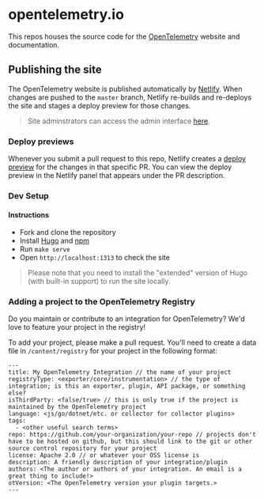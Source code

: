 # opentelemetry.io

This repos houses the source code for the [OpenTelemetry](https://opentelemetry.io) website and documentation.

## Publishing the site

The OpenTelemetry website is published automatically by [Netlify](https://netlify.com). When changes are pushed to the `master` branch, Netlify re-builds and re-deploys the site and stages a deploy preview for those changes.

> Site adminstrators can access the admin interface [here](https://app.netlify.com/sites/opentelemetry/overview).

### Deploy previews

Whenever you submit a pull request to this repo, Netlify creates a [deploy preview](https://www.netlify.com/blog/2016/07/20/introducing-deploy-previews-in-netlify/) for the changes in that specific PR. You can view the deploy preview in the Netlify panel that appears under the PR description.

### Dev Setup

#### Instructions

* Fork and clone the repository
* Install [Hugo](https://gohugo.io/getting-started/installing/#quick-install) and [npm](https://npmjs.com)
* Run `make serve`
* Open `http://localhost:1313` to check the site

> Please note that you need to install the "extended" version of Hugo (with built-in support) to run the site locally.

### Adding a project to the OpenTelemetry Registry
Do you maintain or contribute to an integration for OpenTelemetry? We'd love to feature your project in the registry!

To add your project, please make a pull request. You'll need to create a data file in `/content/registry` for your project in the following format:

```
---
title: My OpenTelemetry Integration // the name of your project
registryType: <exporter/core/instrumentation> // the type of integration; is this an exporter, plugin, API package, or something else?
isThirdParty: <false/true> // this is only true if the project is maintained by the OpenTelemetry project
language: <js/go/dotnet/etc. or collector for collector plugins>
tags:
  - <other useful search terms>
repo: https://github.com/your-organization/your-repo // projects don't have to be hosted on github, but this should link to the git or other source control repository for your project
license: Apache 2.0 // or whatever your OSS license is
description: A friendly description of your integration/plugin
authors: <The author or authors of your integration. An email is a great thing to include!>
otVersion: <The OpenTelemetry version your plugin targets.> 
---
```
